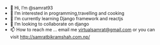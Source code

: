- 👋 Hi, I’m @samrat93
- 👀 I’m interested in programming,travelling and cooking
- 🌱 I’m currently learning Django framework and reactjs
- 💞️ I’m looking to collaborate on django
- 📫 How to reach me ... email me virtualsamrat@gmail.com or you can visit http://samratbikramshah.com.np/

<!---
samrat93/samrat93 is a ✨ special ✨ repository because its `README.md` (this file) appears on your GitHub profile.
You can click the Preview link to take a look at your changes.
--->
